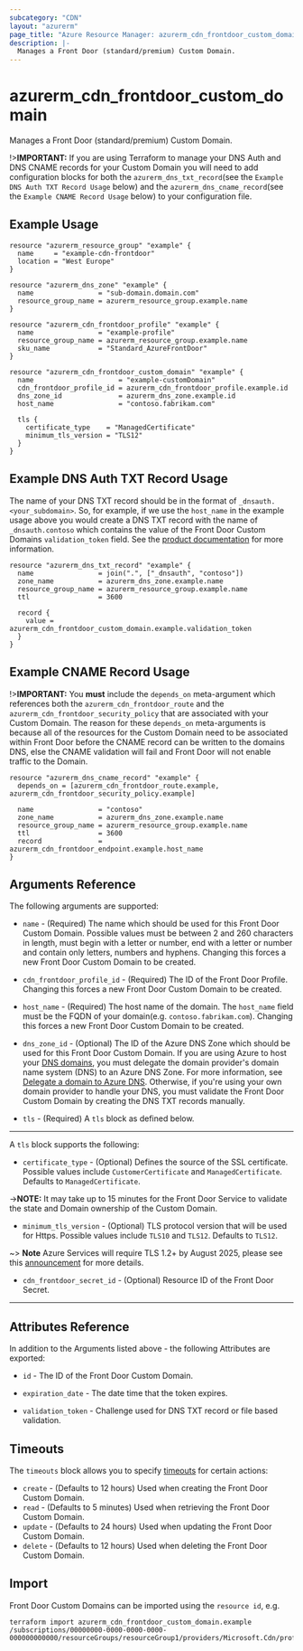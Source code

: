 ```yaml
---
subcategory: "CDN"
layout: "azurerm"
page_title: "Azure Resource Manager: azurerm_cdn_frontdoor_custom_domain"
description: |-
  Manages a Front Door (standard/premium) Custom Domain.
---
```


# azurerm_cdn_frontdoor_custom_domain

Manages a Front Door (standard/premium) Custom Domain.

!>**IMPORTANT:** If you are using Terraform to manage your DNS Auth and DNS CNAME records for your Custom Domain you will need to add configuration blocks for both the `azurerm_dns_txt_record`(see the `Example DNS Auth TXT Record Usage` below) and the `azurerm_dns_cname_record`(see the `Example CNAME Record Usage` below) to your configuration file.

## Example Usage

```hcl
resource "azurerm_resource_group" "example" {
  name     = "example-cdn-frontdoor"
  location = "West Europe"
}

resource "azurerm_dns_zone" "example" {
  name                = "sub-domain.domain.com"
  resource_group_name = azurerm_resource_group.example.name
}

resource "azurerm_cdn_frontdoor_profile" "example" {
  name                = "example-profile"
  resource_group_name = azurerm_resource_group.example.name
  sku_name            = "Standard_AzureFrontDoor"
}

resource "azurerm_cdn_frontdoor_custom_domain" "example" {
  name                     = "example-customDomain"
  cdn_frontdoor_profile_id = azurerm_cdn_frontdoor_profile.example.id
  dns_zone_id              = azurerm_dns_zone.example.id
  host_name                = "contoso.fabrikam.com"

  tls {
    certificate_type    = "ManagedCertificate"
    minimum_tls_version = "TLS12"
  }
}
```

## Example DNS Auth TXT Record Usage

The name of your DNS TXT record should be in the format of `_dnsauth.<your_subdomain>`. So, for example, if we use the `host_name` in the example usage above you would create a DNS TXT record with the name of `_dnsauth.contoso` which contains the value of the Front Door Custom Domains `validation_token` field. See the [product documentation](https://learn.microsoft.com/azure/frontdoor/standard-premium/how-to-add-custom-domain) for more information.

```hcl
resource "azurerm_dns_txt_record" "example" {
  name                = join(".", ["_dnsauth", "contoso"])
  zone_name           = azurerm_dns_zone.example.name
  resource_group_name = azurerm_resource_group.example.name
  ttl                 = 3600

  record {
    value = azurerm_cdn_frontdoor_custom_domain.example.validation_token
  }
}
```

## Example CNAME Record Usage

!>**IMPORTANT:** You **must** include the `depends_on` meta-argument which references both the `azurerm_cdn_frontdoor_route` and the `azurerm_cdn_frontdoor_security_policy` that are associated with your Custom Domain. The reason for these `depends_on` meta-arguments is because all of the resources for the Custom Domain need to be associated within Front Door before the CNAME record can be written to the domains DNS, else the CNAME validation will fail and Front Door will not enable traffic to the Domain.

```hcl
resource "azurerm_dns_cname_record" "example" {
  depends_on = [azurerm_cdn_frontdoor_route.example, azurerm_cdn_frontdoor_security_policy.example]

  name                = "contoso"
  zone_name           = azurerm_dns_zone.example.name
  resource_group_name = azurerm_resource_group.example.name
  ttl                 = 3600
  record              = azurerm_cdn_frontdoor_endpoint.example.host_name
}
```

## Arguments Reference

The following arguments are supported:

* `name` - (Required) The name which should be used for this Front Door Custom Domain. Possible values must be between 2 and 260 characters in length, must begin with a letter or number, end with a letter or number and contain only letters, numbers and hyphens. Changing this forces a new Front Door Custom Domain to be created.

* `cdn_frontdoor_profile_id` - (Required) The ID of the Front Door Profile. Changing this forces a new Front Door Custom Domain to be created.

* `host_name` - (Required) The host name of the domain. The `host_name` field must be the FQDN of your domain(e.g. `contoso.fabrikam.com`). Changing this forces a new Front Door Custom Domain to be created.

* `dns_zone_id` - (Optional) The ID of the Azure DNS Zone which should be used for this Front Door Custom Domain. If you are using Azure to host your [DNS domains](https://learn.microsoft.com/azure/dns/dns-overview), you must delegate the domain provider's domain name system (DNS) to an Azure DNS Zone. For more information, see [Delegate a domain to Azure DNS](https://learn.microsoft.com/azure/dns/dns-delegate-domain-azure-dns). Otherwise, if you're using your own domain provider to handle your DNS, you must validate the Front Door Custom Domain by creating the DNS TXT records manually.

<!-- * `pre_validated_cdn_frontdoor_custom_domain_id` - (Optional) The resource ID of the pre-validated Front Door Custom Domain. This domain type is used when you wish to onboard a validated Azure service domain, and then configure the Azure service behind an Azure Front Door.

->**NOTE:** Currently `pre_validated_cdn_frontdoor_custom_domain_id` only supports domains validated by Static Web App. -->

* `tls` - (Required) A `tls` block as defined below.

---

A `tls` block supports the following:

* `certificate_type` - (Optional) Defines the source of the SSL certificate. Possible values include `CustomerCertificate` and `ManagedCertificate`. Defaults to `ManagedCertificate`.

->**NOTE:** It may take up to 15 minutes for the Front Door Service to validate the state and Domain ownership of the Custom Domain.

* `minimum_tls_version` - (Optional) TLS protocol version that will be used for Https. Possible values include `TLS10` and `TLS12`. Defaults to `TLS12`.
  
~> **Note** Azure Services will require TLS 1.2+ by August 2025, please see this [announcement](https://azure.microsoft.com/en-us/updates/v2/update-retirement-tls1-0-tls1-1-versions-azure-services/) for more details.

* `cdn_frontdoor_secret_id` - (Optional) Resource ID of the Front Door Secret.

---

## Attributes Reference

In addition to the Arguments listed above - the following Attributes are exported:

* `id` - The ID of the Front Door Custom Domain.

* `expiration_date` - The date time that the token expires.

* `validation_token` - Challenge used for DNS TXT record or file based validation.

## Timeouts

The `timeouts` block allows you to specify [timeouts](https://www.terraform.io/docs/configuration/resources.html#timeouts) for certain actions:

* `create` - (Defaults to 12 hours) Used when creating the Front Door Custom Domain.
* `read` - (Defaults to 5 minutes) Used when retrieving the Front Door Custom Domain.
* `update` - (Defaults to 24 hours) Used when updating the Front Door Custom Domain.
* `delete` - (Defaults to 12 hours) Used when deleting the Front Door Custom Domain.

## Import

Front Door Custom Domains can be imported using the `resource id`, e.g.

```shell
terraform import azurerm_cdn_frontdoor_custom_domain.example /subscriptions/00000000-0000-0000-0000-000000000000/resourceGroups/resourceGroup1/providers/Microsoft.Cdn/profiles/profile1/customDomains/customDomain1
```
